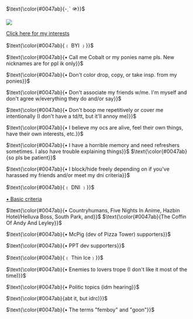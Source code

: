 <p>
$\text{\color{#0047ab}{-ˏˋ 🪖}}$
</p>
<p>
  <img src="https://i.imgur.com/8qrqPvd.png" />
</p>
<p>
	
[Click here for my interests](https://github.com/cobaltpng/thefootsoldier)
</p>

<p>
$\text{\color{#0047ab}{﹙ BYI ﹚}}$
</p>
<p>
$\text{\color{#0047ab}{• Call me Cobalt or my ponies name pls. New nicknames are for ppl ik only}}$
</p>
<p>
$\text{\color{#0047ab}{• Don't color drop, copy, or take insp. from my ponies}}$
</p>
<p>
$\text{\color{#0047ab}{• Don't associate my friends w/me. I'm myself and don't agree w/everything they do and/or say}}$
</p>
</p>
<p>
$\text{\color{#0047ab}{• Don't boop me repetitively or cover me intentionally (I don't have a td/tt, but it'll annoy me)}}$
</p>
</p>
<p>
$\text{\color{#0047ab}{• I believe my ocs are alive, feel their own things, have their own interests, etc.}}$
</p>
</p>
<p>
$\text{\color{#0047ab}{• I have a horrible memory and need refreshers sometimes. I also have trouble explaining things}}$
$\text{\color{#0047ab}{so pls be patient}}$
</p>
</p>
<p>
$\text{\color{#0047ab}{• I block/hide freely depending on if you've harassed my friends and/or meet my dni criteria}}$
</p>
</p>
<p>
$\text{\color{#0047ab}{﹙ DNI ﹚}}$
</p>
<p>
	
[• Basic criteria](https://basic-dni.crd.co/)
</p>
<p>
$\text{\color{#0047ab}{• Countryhumans, Five Nights In Anime, Hazbin Hotel/Helluva Boss, South Park, and}}$
$\text{\color{#0047ab}{The Coffin Of Andy And Leyley}}$
</p>
<p>
$\text{\color{#0047ab}{• McPig (dev of Pizza Tower) supporters}}$
</p>
<p>
$\text{\color{#0047ab}{• PPT dev supporters}}$
</p>
<p>
$\text{\color{#0047ab}{﹙ Thin Ice﹚}}$
</p>
<p>
$\text{\color{#0047ab}{• Enemies to lovers trope (I don't like it most of the time)}}$
</p>
<p>
$\text{\color{#0047ab}{• Politic topics (idm hearing}}$
</p>
<p>
$\text{\color{#0047ab}{abt it, but idrc)}}$
</p>
<p>
$\text{\color{#0047ab}{• The terms "femboy" and "goon"}}$
</p>
